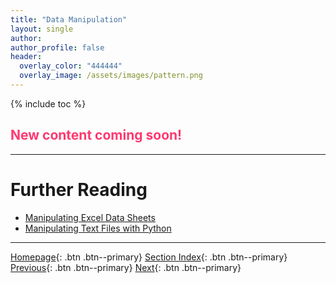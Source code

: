 ```yaml
---
title: "Data Manipulation"
layout: single
author:
author_profile: false
header:
  overlay_color: "444444"
  overlay_image: /assets/images/pattern.png
---
```


{% include toc %}

## <span style="color: #ff3870;">New content coming soon!</span>







___
# Further Reading
* [Manipulating Excel Data Sheets](01-EXCEL/01-manipulate-excel-sheets)
* [Manipulating Text Files with Python](02-PYTHON/01-manipulate-data-with-python)


___

[Homepage](../../index.md){: .btn  .btn--primary}
[Section Index](../00-DataParsing-LandingPage){: .btn  .btn--primary}
[Previous](../01-FILE-ACCESS/03-3-tutorial-mount-remote-folder){: .btn  .btn--primary}
[Next](01-EXCEL/01-manipulate-excel-sheets){: .btn  .btn--primary}
